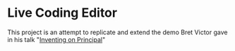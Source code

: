# Live Coding Editor
This project is an attempt to replicate and extend the demo Bret Victor gave in his 
talk "[Inventing on Principal](https://www.youtube.com/watch?v=PUv66718DII)"
